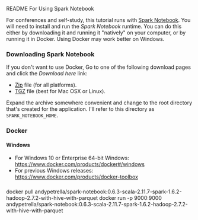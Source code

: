 
README For Using Spark Notebook

For conferences and self-study, this tutorial runs with [Spark Notebook](http://spark-notebook.io). You will need to install and run the _Spark Notebook_ runtime. You can do this either by downloading it and running it "natively" on your computer, or by running it in Docker. Using Docker may work better on Windows.

### Downloading Spark Notebook

If you don't want to use Docker, Go to one of the following download pages and click the _Download here_ link:

* [Zip](http://spark-notebook.io/dl/zip/0.6.3/2.11/1.6.2/2.7.2/true/true) file (for all platforms).
* [TGZ](http://spark-notebook.io/dl/tgz/0.6.3/2.11/1.6.2/2.7.2/true/true) file (best for Mac OSX or Linux).

Expand the archive somewhere convenient and change to the root directory that's created for the application. I'll refer to this directory as `SPARK_NOTEBOOK_HOME`.

### Docker


#### Windows

* For Windows 10 or Enterprise 64-bit Windows: https://www.docker.com/products/docker#/windows
* For previous Windows releases: https://www.docker.com/products/docker-toolbox


###


 docker pull andypetrella/spark-notebook:0.6.3-scala-2.11.7-spark-1.6.2-hadoop-2.7.2-with-hive-with-parquet
 docker run -p 9000:9000 andypetrella/spark-notebook:0.6.3-scala-2.11.7-spark-1.6.2-hadoop-2.7.2-with-hive-with-parquet
